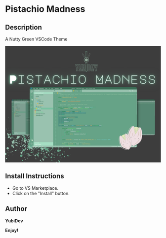 # Pistachio Madness


## Description
A Nutty Green VSCode Theme


![](/images/PistachioMadness.png)


##  Install Instructions

 * Go to VS Marketplace.
 * Click on the "Install" button.


 ## Author

**YubiDev**


**Enjoy!**
